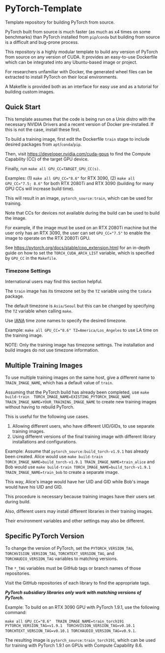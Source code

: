 # PyTorch-Template
Template repository for building PyTorch from source.

PyTorch built from source is much faster (as much as x4 times on some benchmarks) 
than PyTorch installed from `pip`/`conda` but building from source is a 
difficult and bug-prone process.

This repository is a highly modular template to build 
any version of PyTorch from source on any version of CUDA.
It provides an easy-to-use Dockerfile which can be integrated 
into any Ubuntu-based image or project.

For researchers unfamiliar with Docker, 
the generated wheel files can be extracted 
to install PyTorch on their local environments.

A Makefile is provided both as an interface for easy use and as 
a tutorial for building custom images.    

## Quick Start

This template assumes that the code is being run on a Unix distro with 
the necessary NVIDIA Drivers and a recent version of Docker pre-installed.
If this is not the case, install these first.

To build a training image, first edit the Dockerfile `train` stage to include 
desired packages from `apt`/`conda`/`pip`.

Then, visit https://developer.nvidia.com/cuda-gpus to find the
Compute Capability (CC) of the target GPU device.

Finally, run `make all GPU_CC=TARGET_GPU_CC(s)`.

Examples: (1) `make all GPU_CC="8.6"` for RTX 3090, 
(2) `make all GPU_CC="7.5; 8.6"` for both RTX 2080Ti and RTX 3090 
(building for many GPU CCs will increase build time).

This will result in an image, `pytorch_source:train`, which can be used for training.

Note that CCs for devices not available during the build can be used to build the image.

For example, if the image must be used on an RTX 2080Ti machine but the user only has an RTX 3090, 
the user can set `GPU_CC="7.5"` to enable the image to operate on the RTX 2080Ti GPU.

See https://pytorch.org/docs/stable/cpp_extension.html 
for an in-depth guide on how to set the `TORCH_CUDA_ARCH_LIST` variable, 
which is specified by `GPU_CC` in the `Makefile`.


### Timezone Settings

International users may find this section helpful.

The `train` image has its timezone set by the `TZ` variable using the `tzdata` package.

The default timezone is `Asia/Seoul` but this can be changed by specifying the `TZ` variable when calling `make`.

Use [IANA](https://www.iana.org/time-zones) time zone names to specify the desired timezone.

Example: `make all GPU_CC="8.6" TZ=America/Los_Angeles` to use LA time on the training image.

NOTE: Only the training image has timezone settings. 
The installation and build images do not use timezone information.

## Multiple Training Images

To use multiple training images on the same host, 
give a different name to `TRAIN_IMAGE_NAME`, 
which has a default value of `train`.

Assuming that the PyTorch build has already been completed, use 
`make build-train 
TORCH_IMAGE_NAME=EXISTING_PYTORCH_IMAGE_NAME 
TRAIN_IMAGE_NAME=YOUR_TRAINING_IMAGE_NAME`
to create new training images without having to rebuild PyTorch.

This is useful for the following use cases.
1. Allowing different users, who have different UID/GIDs, 
to use separate training images.
2. Using different versions of the final training image with 
different library installations and configurations.

Example: Assume that `pytorch_source:build_torch-v1.9.1` has already been created.
Alice would use `make build-train TORCH_IMAGE_NAME=build_torch-v1.9.1 TRAIN_IMAGE_NAME=train_alice` and 
Bob would use `make build-train TORCH_IMAGE_NAME=build_torch-v1.9.1 TRAIN_IMAGE_NAME=train_bob` 
to create a separate image. 

This way, Alice's image would have her UID and GID while Bob's image would have his UID and GID.

This procedure is necessary because training images have their users set during build.

Also, different users may install different libraries in their training images.

Their environment variables and other settings may also be different.


## Specific PyTorch Version

To change the version of PyTorch,
set the `PYTORCH_VERSION_TAG`, `TORCHVISION_VERSION_TAG`, 
`TORCHTEXT_VERSION_TAG`, and `TORCHAUDIO_VERSION_TAG` variables
to matching versions.

The `*_TAG` variables must be GitHub tags or branch names of those repositories.

Visit the GitHub repositories of each library to find the appropriate tags.

__*PyTorch subsidiary libraries only work with matching versions of PyTorch.*__

Example: To build on an RTX 3090 GPU with PyTorch 1.9.1, use the following command:

`make all GPU_CC="8.6" 
TRAIN_IMAGE_NAME=train_torch191
PYTORCH_VERSION_TAG=v1.9.1 
TORCHVISION_VERSION_TAG=v0.10.1 
TORCHTEXT_VERSION_TAG=v0.10.1
TORCHAUDIO_VERSION_TAG=v0.9.1`.

The resulting image is `pytorch_source:train_torch191`, 
which can be used for training with PyTorch 1.9.1 on GPUs with Compute Capability 8.6.
